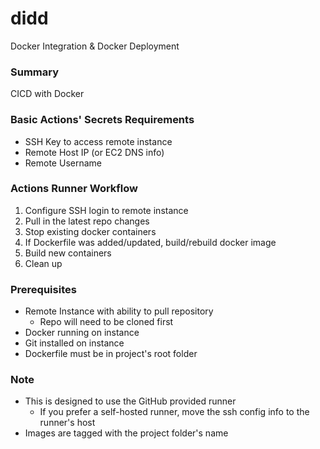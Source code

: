 # didd
Docker Integration & Docker Deployment

### Summary
CICD with Docker

### Basic Actions' Secrets Requirements
* SSH Key to access remote instance
* Remote Host IP (or EC2 DNS info)
* Remote Username

### Actions Runner Workflow
1. Configure SSH login to remote instance
2. Pull in the latest repo changes
3. Stop existing docker containers
4. If Dockerfile was added/updated, build/rebuild docker image
5. Build new containers
6. Clean up

### Prerequisites
* Remote Instance with ability to pull repository
  * Repo will need to be cloned first
* Docker running on instance
* Git installed on instance
* Dockerfile must be in project's root folder

### Note
* This is designed to use the GitHub provided runner
  * If you prefer a self-hosted runner, move the ssh config info to the runner's host 
* Images are tagged with the project folder's name